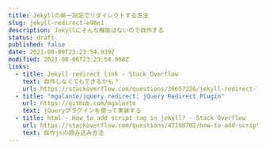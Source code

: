 ```yaml
---
title: Jekyllの単一設定でリダイレクトする方法
slug: jekyll-redirect-e98e1
description: Jekyllにそんな機能はないので自作する
status: draft
published: false
date: 2021-08-06T23:23:54.939Z
modified: 2021-08-06T23:23:54.968Z
links:
  - title: Jekyll redirect link - Stack Overflow
    text: 自作しなくてもできるかも？
    url: https://stackoverflow.com/questions/39657226/jekyll-redirect-link
  - title: "mgalante/jquery.redirect: jQuery Redirect Plugin"
    url: https://github.com/mgalante
    text: jQueryプラグインを使って実装する
  - title: html - How to add script tag in jekyll? - Stack Overflow
    url: https://stackoverflow.com/questions/47108702/how-to-add-script-tag-in-jekyll
    text: 自作jsの読み込み方法
---
```

